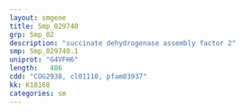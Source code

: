 ```yaml
---
layout: smgene
title: Smp_029740
grp: Smp_02
description: "succinate dehydrogenase assembly factor 2"
smp: Smp_029740.1
uniprot: "G4VFH6"
length:   486
cdd: "COG2938, cl01110, pfam03937"
kk: K18168
categories: sm
---
```

